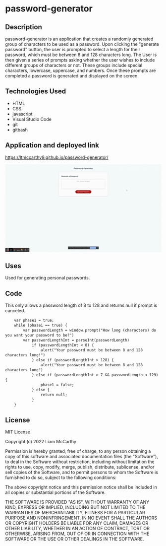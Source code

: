 # password-generator

## Description

password-generator is an application that creates a randomly generated group of characters
to be used as a password.  Upon clicking the "generate password" button, the user is prompted
to select a length for their password, which must be between 8 and 128 characters long. The User
is then given a series of prompts asking whether the user wishes to include different groups of 
characters or not.  These groups include special characters, lowercase, uppercase, and numbers.  Once 
these prompts are completed a password is generated and displayed on the screen. 

## Technologies Used
* HTML
* CSS
* javascript
* Visual Studio Code
* git
* gitbash

## Application and deployed link

https://ltmccarthy9.github.io/password-generator/

![Alt Text](./assets/password.gif)

## Uses

Used for generating personal passwords.

## Code

This only allows a password length of 8 to 128 and returns null if prompt is canceled.

```
    var phase1 = true;
    while (phase1 == true) {
        var passwordLength = window.prompt("How long (characters) do you want your password to be?")
        var passwordLengthInt = parseInt(passwordLength)
            if (passwordLengthInt < 8) {
                alert("Your password must be between 8 and 128 characters long!")  
            } else if (passwordLengthInt > 128) {
                alert("Your password must be between 8 and 128 characters long")
            } else if (passwordLengthInt > 7 && passwordLength < 129) {
                phase1 = false;
            } else {
                return null;
            }
    }
```

## License

MIT License

Copyright (c) 2022 Liam McCarthy

Permission is hereby granted, free of charge, to any person obtaining a copy
of this software and associated documentation files (the "Software"), to deal
in the Software without restriction, including without limitation the rights
to use, copy, modify, merge, publish, distribute, sublicense, and/or sell
copies of the Software, and to permit persons to whom the Software is
furnished to do so, subject to the following conditions:

The above copyright notice and this permission notice shall be included in all
copies or substantial portions of the Software.

THE SOFTWARE IS PROVIDED "AS IS", WITHOUT WARRANTY OF ANY KIND, EXPRESS OR
IMPLIED, INCLUDING BUT NOT LIMITED TO THE WARRANTIES OF MERCHANTABILITY,
FITNESS FOR A PARTICULAR PURPOSE AND NONINFRINGEMENT. IN NO EVENT SHALL THE
AUTHORS OR COPYRIGHT HOLDERS BE LIABLE FOR ANY CLAIM, DAMAGES OR OTHER
LIABILITY, WHETHER IN AN ACTION OF CONTRACT, TORT OR OTHERWISE, ARISING FROM,
OUT OF OR IN CONNECTION WITH THE SOFTWARE OR THE USE OR OTHER DEALINGS IN THE
SOFTWARE.


    
